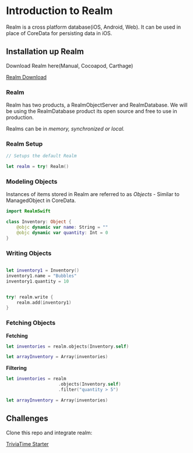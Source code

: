 # Introduction to Realm

Realm is a cross platform database(iOS, Android, Web). It can be used in place of CoreData for persisting data in iOS.

## Installation up Realm

Download Realm here(Manual, Cocoapod, Carthage)

[Realm Download](https://realm.io/docs/swift/latest#installation)

### Realm

Realm has two products, a RealmObjectServer and RealmDatabase. We will be using the RealmDatabase product its open source and free to use in production.

Realms can be in *memory, synchronized or local.*


### Realm Setup

```swift
// Setups the default Realm

let realm = try! Realm()
```

### Modeling Objects

Instances of items stored in Realm are referred to as *Objects* - Similar to ManagedObject in CoreData.

```swift
import RealmSwift

class Inventory: Object {
    @objc dynamic var name: String = ""
    @objc dynamic var quantity: Int = 0
}

```


### Writing Objects

```swift

let inventory1 = Inventory()
inventory1.name = "Bubbles"
inventory1.quantity = 10


try! realm.write {
    realm.add(inventory1)
}

```

### Fetching Objects

**Fetching**
```swift
let inventories = realm.objects(Inventory.self)

let arrayInventory = Array(inventories)

```

**Filtering**

```swift
let inventories = realm
                    .objects(Inventory.self)
                    .filter("quantity > 5")

let arrayInventory = Array(inventories)
```

## Challenges

Clone this repo and integrate realm:

[TriviaTime Starter](https://github.com/Product-College-Labs/TriviaTime)
